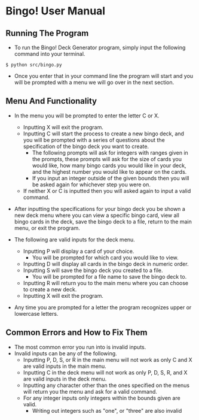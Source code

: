 # Bingo! User Manual  	         	  


## Running The Program
*   To run the Bingo! Deck Generator program, simply input the following command into your terminal.
```
$ python src/bingo.py
```
*   Once you enter that in your command line the program will start and you will be prompted with a menu we will go over in the next section.

## Menu And Functionality
*   In the menu you will be prompted to enter the letter C or X.
    *   Inputting X will exit the program.
    *   Inputting C will start the process to create a new bingo deck, and you will be prompted with a series of questions about the specification of the bingo deck you want to create.
        *   The following prompts will ask for integers with ranges given in the prompts, these prompts will ask for the size of cards you would like, how many bingo cards you would like in your deck, and the highest number you would like to appear on the cards.
        *   If you input an integer outside of the given bounds then you will be asked again for whichever step you were on.
    *   If neither X or C is inputted then you will asked again to input a valid command.
*   After inputting the specifications for your bingo deck you be shown a new deck menu where you can view a specific bingo card, view all bingo cards in the deck, save the bingo deck to a file, return to the main menu, or exit the program.
*   The following are valid inputs for the deck menu.
    *   Inputting P will display a card of your choice.
        *   You will be prompted for which card you would like to view.
    *   Inputting D will display all cards in the bingo deck in numeric order.
    *   Inputting S will save the bingo deck you created to a file.
        *   You will be prompted for a file name to save the bingo deck to.
    *   Inputting R will return you to the main menu where you can choose to create a new deck.
    *   Inputting X will exit the program.

*   Any time you are prompted for a letter the program recognizes upper or lowercase letters.
## Common Errors and How to Fix Them
*   The most common error you run into is invalid inputs.
*   Invalid inputs can be any of the following.
    *   Inputting P, D, S, or R in the main menu will not work as only C and X are valid inputs in the main menu.
    *   Inputting C in the deck menu will not work as only P, D, S, R, and X are valid inputs in the deck menu.
    *   Inputting any character other than the ones specified on the menus will return you the menu and ask for a valid command.
    *   For any integer inputs only integers within the bounds given are valid.
        *   Writing out integers such as "one", or "three" are also invalid


